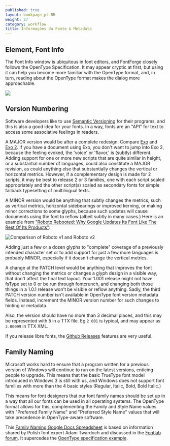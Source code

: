 ```yaml
---
published: true
layout: bookpage_pt-BR
weight: 27
category: workflow
title: Informações da Fonte & Metadata
---
```


## Element, Font Info

The Font Info window is ubiquitous in font editors, and FontForge closely follows the OpenType Specification.
It may appear cryptic at first, but using it can help you become more familiar with the OpenType format, and, in turn, reading about the OpenType format makes the dialog more approachable.

<img src="../en-US/images/info_ps_names.png"/>

## Version Numbering

Software developers like to use [Semantic Versioning](http://semver.org) for their programs, and this is also a good idea for your fonts.
In a way, fonts are an "API" for text to access some associative feelings in readers.

A MAJOR version would be after a complete redesign. Compare [Exo](http://www.google.com/fonts/specimen/Exo) and [Exo 2](http://www.google.com/fonts/specimen/Exo+2).
If you have a document using Exo, you don't want to jump into Exo 2, because the feeling evoked, the 'voice' or 'flavor,' is (subtly) different.
Adding support for one or more new scripts that are quite similar in height, or a substantial number of languages, could also constitute a MAJOR revision, as could anything else that substantially changes the vertical or horizontal metrics.
However, if a complementary design is made for 2 scripts, it may be best to release 2 or 3 families, one with each script scaled appropriately and the other script(s) scaled as secondary fonts for simple fallback typesetting of multilingual texts.

A MINOR version would be anything that subtly changes the metrics, such as vertical metrics, horizontal sidebearings or improved kerning, or making minor corrections to some glyphs, because such updates will cause documents using the font to reflow (albeit subtly in many cases.) Here is an example from ["Roboto Rebooted: Why Google Updates Its Font Like The Rest Of Its Products"](http://www.fastcodesign.com/3033126/roboto-rebooted-why-google-plans-to-update-its-font-like-the-rest-of-its-products):

![Comparison of Roboto v1 and Roboto v2](http://c.fastcompany.net/multisite_files/fastcompany/imagecache/inline-large/inline/2014/07/3033126-inline-i-thenewroboto2.jpg)

Adding just a few or a dozen glyphs to "complete" coverage of a previously intended character set or to add support for just a few more languages is probably MINOR, especially if it doesn't change the vertical metrics.

A change at the PATCH level would be anything that improves the font without changing the metrics or changes a glyph design in a visible way, that don't affect the final text layout.
Your 1.001 release might not have fsType set to 0 or be run through fontcrunch, and changing both those things in a 1.0.1 release won't be visible or reflow anything.
Sadly, the third PATCH version number isn't available in OpenType font version metadata fields.
Instead, increment the MINOR version number for such changes to hinting or metadata.

Also, the version should have no more than 3 decimal places, and this may be represented with 5 in a TTX file.
Eg `2.001` is typical, and may appear as `2.00099` in TTX XML.

If you release libre fonts, the [Github Releases](https://www.google.com/search?q=github+releases) features are very useful.

## Family Naming

Microsoft works hard to ensure that a program written for a previous version of Windows will continue to run on the latest versions, enticing people to upgrade. This means that the basic TrueType font model introduced in Windows 3 is still with us, and Windows does not support font families with more than the 4 basic styles (Regular, Italic, Bold, Bold Italic.)

This means for font designers that our font family names should be set up in a way that all our fonts can be used in all operating systems. The OpenType format allows for this, complementing the Family and Style Name values with "Preferred Family Name" and "Preferred Style Name" values that will take precedence in OpenType-aware software.

This [Family Naming Google Docs Spreadsheet](https://docs.google.com/spreadsheets/d/1ckHigO7kRxbm9ZGVQwJ6QJG_HjV_l_IRWJ_xeWnTSBg/edit#gid=0) is based on information shared by Polish font expert Adam Twardoch and discussed in the [Fontlab forum](http://forum.fontlab.com/index.php?topic=313.0).
It supercedes the [OpenType specification example](https://www.microsoft.com/typography/otspec/namesmp.htm).
